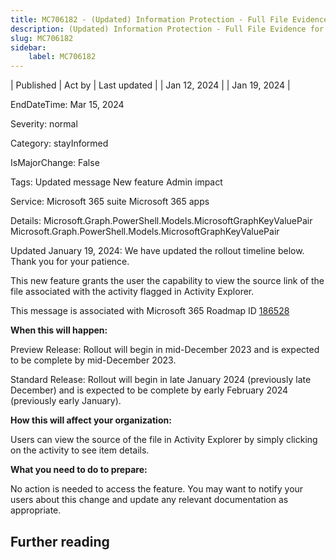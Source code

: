 ```yaml
---
title: MC706182 - (Updated) Information Protection - Full File Evidence for all workloads in Activity Explorer
description: (Updated) Information Protection - Full File Evidence for all workloads in Activity Explorer
slug: MC706182
sidebar:
    label: MC706182
---
```



| Published | Act by | Last updated |
| Jan 12, 2024 |  | Jan 19, 2024 |

EndDateTime: Mar 15, 2024

Severity: normal

Category: stayInformed

IsMajorChange: False

Tags: Updated message New feature Admin impact

Service: Microsoft 365 suite Microsoft 365 apps

Details: Microsoft.Graph.PowerShell.Models.MicrosoftGraphKeyValuePair Microsoft.Graph.PowerShell.Models.MicrosoftGraphKeyValuePair

<p style="">Updated January 19, 2024: We have updated the rollout timeline below. Thank you for your patience.</p><p style="">This new feature grants the user the capability to view the source link of the file associated with the activity flagged in Activity Explorer.</p>
<p>This message is associated with Microsoft 365 Roadmap ID <a href="https://www.microsoft.com/microsoft-365/roadmap?filters=&amp;searchterms=186528" target="_blank">186528</a></p>
<p><b>When this will happen:</b></p>

<p>Preview Release: Rollout will begin in mid-December 2023 and is expected to be complete by mid-December 2023.</p><p>Standard Release: Rollout will begin in late January 2024 (previously late December) and is expected to be complete by early February 2024 (previously early January).&nbsp;</p>

<p><b>How this will affect your organization:</b></p>

<p>Users can view the source of the file in Activity Explorer by simply clicking on the activity to see item details.</p>
<p><b>What you need to do to prepare:</b></p>
<p>No action is needed to access the feature. You may want to notify your users about this change and update any relevant documentation as appropriate.&nbsp;</p>

## Further reading
